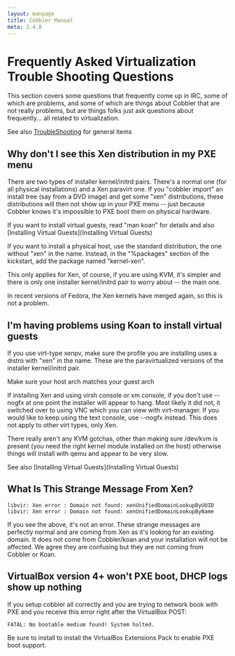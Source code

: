 ```yaml
---
layout: manpage
title: Cobbler Manual
meta: 2.4.0
---
```

# Frequently Asked Virtualization Trouble Shooting Questions

This section covers some questions that frequently come up in IRC,
some of which are problems, and some of which are things about
Cobbler that are not really problems, but are things folks just ask
questions about frequently... all related to virtualization.

See also [TroubleShooting](TroubleShooting) for
general items

## Why don't I see this Xen distribution in my PXE menu

There are two types of installer kernel/initrd pairs. There's a
normal one (for all physical installations) and a Xen paravirt one.
If you "cobbler import" an install tree (say from a DVD image) and
get some "xen" distributions, these distributions will then not
show up in your PXE menu -- just because Cobbler knows it's
impossible to PXE boot them on physical hardware.

If you want to install virtual guests, read "man koan" for details
and also
[Installing Virtual Guests](Installing Virtual Guests)

If you want to install a physical host, use the standard
distribution, the one without "xen" in the name. Instead, in the
"%packages" section of the kickstart, add the package named
"kernel-xen".

This only applies for Xen, of course, if you are using KVM, it's
simpler and there is only one installer kernel/initrd pair to worry
about -- the main one.

In recent versions of Fedora, the Xen kernels have merged again, so
this is not a problem.

## I'm having problems using Koan to install virtual guests

If you use virt-type xenpv, make sure the profile you are
installing uses a distro with "xen" in the name. These are the
paravirtualized versions of the installer kernel/initrd pair.

Make sure your host arch matches your guest arch

If installing Xen and using virsh console or xm console, if you
don't use --nogfx at one point the installer will appear to hang.
Most likely it did not, it switched over to using VNC which you can
view with virt-manager. If you would like to keep using the text
console, use --nogfx instead. This does not apply to other virt
types, only Xen.

There really aren't any KVM gotchas, other than making sure
/dev/kvm is present (you need the right kernel module installed on
the host) otherwise things will install with qemu and appear to be
very slow.

See also
[Installing Virtual Guests](Installing Virtual Guests)

## What Is This Strange Message From Xen?

    libvir: Xen error : Domain not found: xenUnifiedDomainLookupByUUID
    libvir: Xen error : Domain not found: xenUnifiedDomainLookupByName

If you see the above, it's not an error. These strange messages are
perfectly normal and are coming from Xen as it's looking for an
existing domain. It does not come from Cobbler/koan and your
installation will not be affected. We agree they are confusing but
they are not coming from Cobbler or Koan.

## VirtualBox version 4+ won't PXE boot, DHCP logs show up nothing

If you setup cobbler all correctly and you are trying to network book with PXE and you receive this error right after the VirtualBox POST:

    FATAL: No bootable medium found! System halted. 

Be sure to install to install the VirtualBox Extensions Pack to enable PXE boot support.